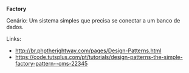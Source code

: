 **Factory**

Cenário: Um sistema simples que precisa se conectar a um banco de dados.

Links: 
- http://br.phptherightway.com/pages/Design-Patterns.html
- https://code.tutsplus.com/pt/tutorials/design-patterns-the-simple-factory-pattern--cms-22345
